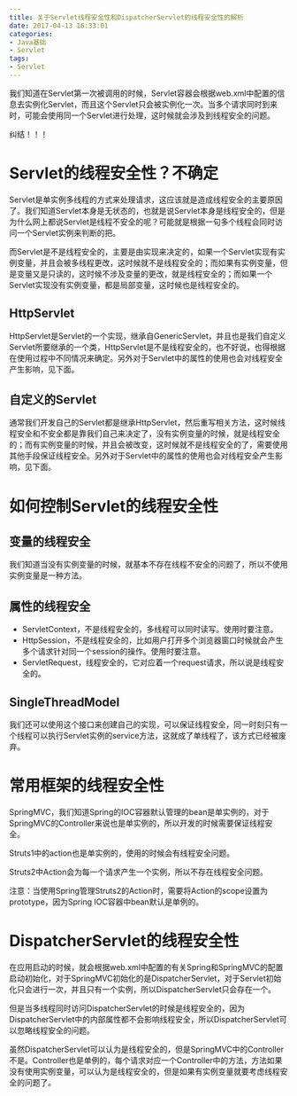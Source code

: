 ```yaml
---
title: 关于Servlet线程安全性和DispatcherServlet的线程安全性的解析
date: 2017-04-13 16:33:01
categories: 
- Java基础
- Servlet
tags:
- Servlet
---
```

我们知道在Servlet第一次被调用的时候，Servlet容器会根据web.xml中配置的信息去实例化Servlet，而且这个Servlet只会被实例化一次。当多个请求同时到来时，可能会使用同一个Servlet进行处理，这时候就会涉及到线程安全的问题。
<!--more-->
纠结！！！
# Servlet的线程安全性？不确定
Servlet是单实例多线程的方式来处理请求，这应该就是造成线程安全的主要原因了。我们知道Servlet本身是无状态的，也就是说Servlet本身是线程安全的，但是为什么网上都说Servlet是线程不安全的呢？可能就是根据一句多个线程会同时访问一个Servlet实例来判断的把。

而Servlet是不是线程安全的，主要是由实现来决定的，如果一个Servlet实现有实例变量，并且会被多线程更改，这时候就不是线程安全的；而如果有实例变量，但是变量又是只读的，这时候不涉及变量的更改，就是线程安全的；而如果一个Servlet实现没有实例变量，都是局部变量，这时候也是线程安全的。

## HttpServlet
HttpServlet是Servlet的一个实现，继承自GenericServlet，并且也是我们自定义Servlet所要继承的一个类，HttpServlet是不是线程安全的，也不好说，也得根据在使用过程中不同情况来确定。另外对于Servlet中的属性的使用也会对线程安全产生影响，见下面。

## 自定义的Servlet
通常我们开发自己的Servlet都是继承HttpServlet，然后重写相关方法，这时候线程安全和不安全都是靠我们自己来决定了，没有实例变量的时候，就是线程安全的；而有实例变量的时候，并且会被改变，这时候就不是线程安全的了，需要使用其他手段保证线程安全。另外对于Servlet中的属性的使用也会对线程安全产生影响，见下面。

# 如何控制Servlet的线程安全性
## 变量的线程安全
我们知道当没有实例变量的时候，就基本不存在线程不安全的问题了，所以不使用实例变量是一种方法。
## 属性的线程安全

- ServletContext，不是线程安全的，多线程可以同时读写。使用时要注意。
- HttpSession，不是线程安全的，比如用户打开多个浏览器窗口时候就会产生多个请求针对同一个session的操作。使用时要注意。
- ServletRequest，线程安全的，它对应着一个request请求，所以说是线程安全的。

## SingleThreadModel
我们还可以使用这个接口来创建自己的实现，可以保证线程安全，同一时刻只有一个线程可以执行Servlet实例的service方法，这就成了单线程了，该方式已经被废弃。

# 常用框架的线程安全性
SpringMVC，我们知道Spring的IOC容器默认管理的bean是单实例的，对于SpringMVC的Controller来说也是单实例的，所以开发的时候需要保证线程安全。

Struts1中的action也是单实例的，使用的时候会有线程安全问题。

Struts2中Action会为每一个请求产生一个实例，所以不存在线程安全问题。

注意：当使用Spring管理Struts2的Action时，需要将Action的scope设置为prototype，因为Spring IOC容器中bean默认是单例的。

# DispatcherServlet的线程安全性
在应用启动的时候，就会根据web.xml中配置的有关Spring和SpringMVC的配置启动初始化，对于SpringMVC初始化的是DispatcherServlet，对于Servlet初始化只会进行一次，并且只有一个实例，所以DispatcherServlet只会存在一个。

但是当多线程同时访问DispatcherServlet的时候是线程安全的，因为DispatcherServlet中的内部属性都不会影响线程安全，所以DispatcherServlet可以忽略线程安全的问题。

虽然DispatcherServlet可以认为是线程安全的，但是SpringMVC中的Controller不是。Controller也是单例的，每个请求对应一个Controller中的方法，方法如果没有使用实例变量，可以认为是线程安全的，但是如果有实例变量就要考虑线程安全的问题了。